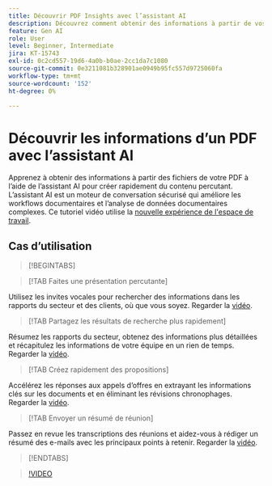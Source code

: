 ```yaml
---
title: Découvrir PDF Insights avec l’assistant AI
description: Découvrez comment obtenir des informations à partir de vos fichiers de PDF à l’aide de l’assistant AI
feature: Gen AI
role: User
level: Beginner, Intermediate
jira: KT-15743
exl-id: 0c2cd557-19d6-4a0b-b0ae-2cc1da7c1080
source-git-commit: 0e3211081b328901ae0949b95fc557d9725060fa
workflow-type: tm+mt
source-wordcount: '152'
ht-degree: 0%

---
```


# Découvrir les informations d’un PDF avec l’assistant AI

Apprenez à obtenir des informations à partir des fichiers de votre PDF à l’aide de l’assistant AI pour créer rapidement du contenu percutant. L’assistant AI est un moteur de conversation sécurisé qui améliore les workflows documentaires et l’analyse de données documentaires complexes. Ce tutoriel vidéo utilise la [nouvelle expérience de l&#39;espace de travail](new-workspace.md).

## Cas d’utilisation

>[!BEGINTABS]

>[!TAB Faites une présentation percutante]

Utilisez les invites vocales pour rechercher des informations dans les rapports du secteur et des clients, où que vous soyez. Regarder la [vidéo](https://video.tv.adobe.com/v/3428811?quality=12&learn=on&hidetitle=true).

>[!TAB Partagez les résultats de recherche plus rapidement]

Résumez les rapports du secteur, obtenez des informations plus détaillées et récapitulez les informations de votre équipe en un rien de temps. Regarder la [vidéo](https://video.tv.adobe.com/v/3427286?quality=12&learn=on&hidetitle=true).

>[!TAB Créez rapidement des propositions]

Accélérez les réponses aux appels d’offres en extrayant les informations clés sur les documents et en éliminant les révisions chronophages. Regarder la [vidéo](https://video.tv.adobe.com/v/3428639?quality=12&learn=on&hidetitle=true).

>[!TAB Envoyer un résumé de réunion]

Passez en revue les transcriptions des réunions et aidez-vous à rédiger un résumé des e-mails avec les principaux points à retenir. Regarder la [vidéo](https://video.tv.adobe.com/v/3427292?quality=12&learn=on&hidetitle=true).

>[!ENDTABS]

>[!VIDEO](https://video.tv.adobe.com/v/3430512?quality=12&learn=on&hidetitle=true)

